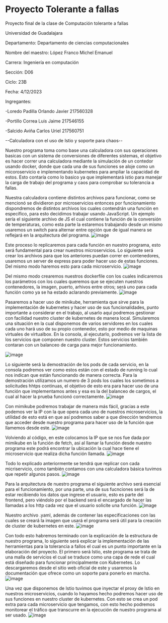 # Proyecto Tolerante a fallas

Proyecto final de la clase de Computación tolerante a fallas 

Universidad de Guadalajara 

Departamento:  Departamento de ciencias computacionales

Nombre del maestro: López Franco Michel Emanuel

Carrera: Ingeniería en computación 

Sección: D06

Ciclo: 23B

Fecha: 4/12/2023

Ingregantes:

-Loredo Padilla Orlando Javier  217560328  

-Portillo Correa Luis Jaime   217546155

-Salcido Aviña Carlos Uriel     217560751



--Calculadora con el uso de Istio y soporte para chaos-- 

Nuestro programa toma como base una calculadora con sus operaciones basicas con un sistema de conversiones de diferentes sistemas, el objetivo es hacer correr una calculadora mediante la simulación de un contedor usando docker, donde que cada una de sus funciones se aloje como un micoroservicio e implementando kubernetes para ampliar la capacidad de estos. Esto contaría como lo basico ya que implementará istio para manejar la carga de trabajo del programa y caos para comprobar su tolerancia a fallas.


Nuestra calculadora contiene distintos archivos para funcionar, como se mencionó se dividieron por microservicios entonces por funcionamiento dispondremos de distintos archivos los cuales contendrán una función en específico, para esto decidimos trabajar usando JavaScript. Un ejemplo sería el siguiente archivo de JS el cual contiene la función de la conversión de temperaturas, como esta parte la estaremos trabajando desde un mismo usaremos un switch para alternar entre opción que de igual manera se reflejará en la arquitectura del programa.
![image](https://github.com/Orlando-Javier-Loredo-Padilla/Proyecto-Tolerante-a-fallas/assets/123122353/170aa849-a22f-4bfc-9f8c-3db35abbad0d)

Este proceso lo replicaremos para cada función en nuestro programa, esto será fundamental para crear nuestros microservicios. Lo siguiente será crear los archivos para que los anteriores puedan correr en contenedores, usaremos un server de express para poder hacer uso de estas funciones. Del mismo modo haremos esto para cada microservicio. 
![image](https://github.com/Orlando-Javier-Loredo-Padilla/Proyecto-Tolerante-a-fallas/assets/123122353/20fe5449-e64c-4415-b2f5-87a5448f3527)

Del mismo modo crearemos nuestros dockerfile con los cuales indicaremos los parámetros con los cuales queremos que se ejecuten nuestros contenedores, la imagen, puerto, arhivos entre otros; será uno para cada función como ya se ha estado aclarando previamente. 
![image](https://github.com/Orlando-Javier-Loredo-Padilla/Proyecto-Tolerante-a-fallas/assets/123122353/47658960-25e6-49c2-95cf-f8794240da68)


Pasaremos a hacer uso de minikube, herramienta que sirve para la implementación de kubernetes y hacer uso de sus funcionalidades, punto importante a considerar en el trabajo, al usarlo aquí podremos gestionar con facilidad nuestro cluster de kubernetes de manera local. Simularemos una situación en la cual disponemos de varios servidores en los cuales cada uno hará uso de su propio contenedor, esto por medio de maquinas virtuales de virtualbox. En la consola, al ejecutarlo, podremos ver la lista de los servicios que componen nuestro cluster. Estos servicios también contaran con un balanceo de carga para mejor funcionamiento. 

![image](https://github.com/Orlando-Javier-Loredo-Padilla/Proyecto-Tolerante-a-fallas/assets/123122353/7563ce5b-76f4-4594-ace4-c2342ee0bc30)

Lo siguiente será la demostración de los pods de cada servicio, en la consola podremos ver como estos están con el estado de running lo cual nos indican que están funcionando de manera correcta. Para la demostración utilizamos un numero de 3 pods los cuales los sometimos a solicitudes hhtps continuas, el objetivo de esto era para hacer uso de una función que implementamos antes y esa es la del balanceo de cargos, el cual al hacer la prueba funcionó correctamente. 
![image](https://github.com/Orlando-Javier-Loredo-Padilla/Proyecto-Tolerante-a-fallas/assets/123122353/e4f04070-6fc7-4917-9db3-5e9cbff6a7b9)

Con mimikube podremos trabajar de manera más fácil, gracias a este podemos ver la IP con la que opera cada uno de nuestros microservicios, la utilidad de esto está en que así podremos saber a que dirección tendremos que acceder desde nuestro programa para hacer uso de la función que llamemos desde este. 
![image](https://github.com/Orlando-Javier-Loredo-Padilla/Proyecto-Tolerante-a-fallas/assets/123122353/5cf34fe8-d12d-4425-98f4-42e7a0c88a67)

Volviendo al código, en este colocamos la IP que se nos fue dada por mimikube en la función de fetch, así al llamar la función desde nuestro programa este podrá encontrar la ubicación la cual hace tiene el microservicio que realiza dicha función llamada. 
![image](https://github.com/Orlando-Javier-Loredo-Padilla/Proyecto-Tolerante-a-fallas/assets/123122353/be4b71c2-396f-4be8-ac02-21b072384881)

Todo lo explicado anteriormente se tendrá que replicar con cada micriservicio, como también contamos con una calculadora básica tuvimos que repetir algunos pasos.
![image](https://github.com/Orlando-Javier-Loredo-Padilla/Proyecto-Tolerante-a-fallas/assets/123122353/623edbbe-a2c9-4490-b7fa-2b254a33878f)

Para la arquitectura de nuestro programa el siguiente archivo será esencial para el funcionamiento, por una parte, una de sus fucnciones será la de estar recibiendo los datos que ingrese el usuario, esto es parte del frontend, pero viéndolo por el backend será el encargado de hacer las llamadas a los http cada vez que el usuario solicite una función. 
![image](https://github.com/Orlando-Javier-Loredo-Padilla/Proyecto-Tolerante-a-fallas/assets/123122353/c9f8fcfd-b15f-47e3-be6d-fc4edd48c224)

Nuestro archivo .yaml, además de contener las especificaciones con las cuales se creará la imagen que usará el programa será útil para la creación de cluster de kubernetes en este. 
![image](https://github.com/Orlando-Javier-Loredo-Padilla/Proyecto-Tolerante-a-fallas/assets/123122353/e234454e-2114-453a-b0f6-d9c0bfd58886)

Con todo esto habremos terminado con la explicación de la estructura de nuestro programa, lo siguiente será explicar la implementación de las herramientas para la tolerancia a fallos el cual es un punto importante en la elaboración del proyecto. El primero será Istio, este programa se trata de una malla de servicios el cual se traduce como una capa de rede el cual está diseñado para funcionar principalmente con Kubernetes. Lo descargaremos desde el sitio web oficial de este y usaremos la documentación que ofrece como un soporte para ponerlo en marcha. 
![image](https://github.com/Orlando-Javier-Loredo-Padilla/Proyecto-Tolerante-a-fallas/assets/123122353/080395f3-5e27-41e6-ad9b-4fbeda1c4360)

Una vez que disponemos de Istio tuvimos que inyectar el proxy de Istio en nuestros microservicios, cuando lo hayamos hecho podremos hacer uso de sus funciones en nuestro cluster de kubernetes. Con esto se crea un pod extra para cada microservicio que tengamos, con esto hecho podremos monitorear el tráfico que transcurre en la ejecución de nuestro programa al ser usado. 
![image](https://github.com/Orlando-Javier-Loredo-Padilla/Proyecto-Tolerante-a-fallas/assets/123122353/3171a49d-822e-40de-90ff-19c6149abf7b)


